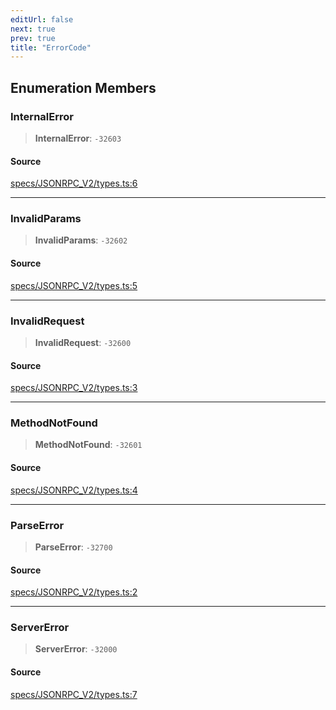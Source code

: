 ```yaml
---
editUrl: false
next: true
prev: true
title: "ErrorCode"
---
```


## Enumeration Members

### InternalError

> **InternalError**: `-32603`

#### Source

[specs/JSONRPC\_V2/types.ts:6](https://github.com/chord-ts/rpc/blob/0637e5c/src/specs/JSONRPC_V2/types.ts#L6)

***

### InvalidParams

> **InvalidParams**: `-32602`

#### Source

[specs/JSONRPC\_V2/types.ts:5](https://github.com/chord-ts/rpc/blob/0637e5c/src/specs/JSONRPC_V2/types.ts#L5)

***

### InvalidRequest

> **InvalidRequest**: `-32600`

#### Source

[specs/JSONRPC\_V2/types.ts:3](https://github.com/chord-ts/rpc/blob/0637e5c/src/specs/JSONRPC_V2/types.ts#L3)

***

### MethodNotFound

> **MethodNotFound**: `-32601`

#### Source

[specs/JSONRPC\_V2/types.ts:4](https://github.com/chord-ts/rpc/blob/0637e5c/src/specs/JSONRPC_V2/types.ts#L4)

***

### ParseError

> **ParseError**: `-32700`

#### Source

[specs/JSONRPC\_V2/types.ts:2](https://github.com/chord-ts/rpc/blob/0637e5c/src/specs/JSONRPC_V2/types.ts#L2)

***

### ServerError

> **ServerError**: `-32000`

#### Source

[specs/JSONRPC\_V2/types.ts:7](https://github.com/chord-ts/rpc/blob/0637e5c/src/specs/JSONRPC_V2/types.ts#L7)
